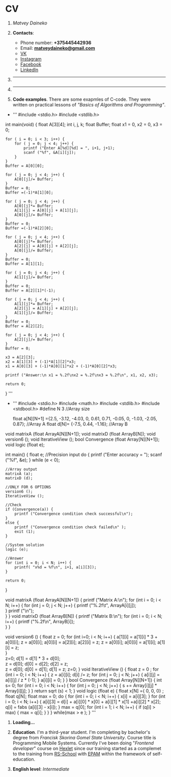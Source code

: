 # CV
1. *Matvey Daineko*

1. **Contacts**:
    * Phone number: **+375445442936**
    * Email: **matveydaineko@gmail.com**
    * [VK](https://vk.com/matvey.na_popei)
    * [Instagram](https://www.instagram.com/_._mot_._/?hl=ru)
    * [Facebook](https://www.facebook.com/matvey.daineko/)
    * [LinkedIn](https://www.linkedin.com/in/matvey-daineko-bb7542196/)

1. ** **

1. ** **

1. **Code examples**. 
    There are some exapmles of C-code. They were written on practical lessons of *"Basics of Algorithms and Programming"*.


* '''
#include <stdio.h>
#include <stdlib.h>

int main(void) { 
    float A[3][4]; 
    int i, j, k; 
    float Buffer; 
    float x1 = 0, x2 = 0, x3 = 0;

    for ( i = 0; i < 3; i++) { 
        for ( j = 0; j < 4; j++) { 
            printf ("Enter A[%d][%d] = ", i+1, j+1); 
            scanf ("%f", &A[i][j]);
        } 
    } 
    Buffer = A[0][0];

    for ( j = 0; j < 4; j++) { 
        A[0][j]/= Buffer; 
    } 
    Buffer = 0; 
    Buffer =(-1)*A[1][0];

    for ( j = 0; j < 4; j++) { 
        A[0][j]*= Buffer; 
        A[1][j] = A[0][j] + A[1][j]; 
        A[0][j]/= Buffer;
    } 
    Buffer = 0; 
    Buffer =(-1)*A[2][0];

    for ( j = 0; j < 4; j++) { 
        A[0][j]*= Buffer; 
        A[2][j] = A[0][j] + A[2][j]; 
        A[0][j]/= Buffer;
    } 
    Buffer = 0; 
    Buffer = A[1][1];

    for ( j = 0; j < 4; j++) { 
        A[1][j]/= Buffer; 
    }
    Buffer = 0; 
    Buffer = A[2][1]*(-1);

    for ( j = 0; j < 4; j++) { 
        A[1][j]*= Buffer; 
        A[2][j] = A[1][j] + A[2][j]; 
        A[1][j]/= Buffer;
    } 
    Buffer = 0; 
    Buffer = A[2][2];

    for ( j = 0; j < 4; j++) { 
        A[2][j]/= Buffer; 
    } 
    Buffer = 0;

    x3 = A[2][3]; 
    x2 = A[1][3] + (-1)*A[1][2]*x3; 
    x1 = A[0][3] + (-1)*A[0][1]*x2 + (-1)*A[0][2]*x3;

    printf ("Answer:\n x1 = %.2f\nx2 = %.2f\nx3 = %.2f\n", x1, x2, x3);

    return 0;
}
'''

* '''
#include <stdio.h>
#include <math.h>
#include <stdlib.h>
#include <stdbool.h>
#define N 3                                                                                 //Array size

     float a[N][N+1] ={2.5, -3.12, -4.03, 0, 0.61, 0.71, -0.05, 0, -1.03, -2.05, 0.87};      //Array A
    float d[N]= {-7.5, 0.44, -1.16};                                                        //Array B

void matrixA (float ArrayA[N][N+1]);
void matrixD (float ArrayB[N]);
void version6 ();
void IterativeView ();
bool Convergence (float Array[N][N+1]);
void logic (float e);

int main() {
    float e;
    //Precision input
    do {
        printf ("Enter accuracy = ");
        scanf ("%f", &e);
    } while (e < 0);

    //Array output
    matrixA (a);
    matrixD (d);

    //ONLY FOR 6 OPTIONS
    version6 ();   
    IterativeView ();
    
    //Check
    if (Convergence(a)) {
		printf ("Convergence condition check successful\n");
	}
	else {
		printf ("Convergence condition check failed\n" );
		exit (1);
	}
    
    //System solution
    logic (e);
    
    //Answer
    for (int i = 0; i < N; i++) {
        printf( "x%d = %f\n", i+1, a[i][3]);
    }

    return 0;  
}

void matrixA (float ArrayA[N][N+1]) {
    printf ("Matrix A:\n");
    for  (int i = 0; i < N; i++) {
        for (int j = 0; j < N; j++) {
            printf ("%.2f\t", ArrayA[i][j]);   
        }
        printf ("\n");    
    }
}
void matrixD (float ArrayB[N]) {
    printf ("Matrix B:\n");
    for (int i = 0; i < N; i++) {
        printf ("%.2f\n", ArrayB[i]);       
    }
}

void version6 () {
    float z = 0;
    for (int i=0; i < N; i++) {
        a[1][i] = a[1][i] * 3 + a[0][i];
        z = a[0][i]; a[0][i] = a[2][i]; a[2][i] = z;
        z = a[0][i]; a[0][i] = a[1][i]; a[1][i] = z;     
    }  
    z=0;
    d[1] = d[1] * 3 + d[0];    
    z = d[0]; d[0] = d[2]; d[2] = z;   
    z = d[0]; d[0] = d[1]; d[1] = z;
    z=0;
}
void IterativeView () {
    float z = 0 ;
    for (int i = 0; i < N; i++) {
        z = a[i][i];
        d[i] /= z; 
        for (int j = 0; j < N; j++) {
            a[i][j] = a[i][j] / z * (-1);
        }
        a[i][i] = 0;
    }
}
bool Convergence (float Array[N][N+1]) {
    int s= 0;
    for (int i = 0; i < N; i++) {
		for (int j = 0; j < N; j++) {
		    s += Array[i][j] * Array[i][j];
		}
	}
    return sqrt (s) < 1;
}
void logic (float e) {
    float x[N] ={ 0, 0, 0} ;
	float q[N];
    float max = 0;
    do {
        for (int i = 0; i < N; i++) {
            x[i] = a[i][3];
        }
        for (int i = 0; i < N; i++) {
            a[i][3] = d[i] + a[i][0] * x[0] + a[i][1] * x[1] +a[i][2] * x[2];
            q[i] = fabs (a[i][3] - x[i]);
        }
        max = q[0];
        for (int i = 1; i < N; i++) {
            if (q[i] > max) {
                max = q[i];
            }
        }
    } while(max > e );
}
'''

1. **Loading...**

1. **Education**. I'm a third-year student. I'm completing by bachelor's degree from *Francisk Skorina Gomel State University*. Course title is Programming Mobile Systems. Currently I've been doing "*Frontend developer*" course on [Hexlet](https://ru.hexlet.io) since our training started as a complemet to the training from [RS-School](https://rs.school/) with [EPAM](https://training.by/#!/Home?lang=ru) within the framework of self-education.

1. **English level**: *Intermediate*